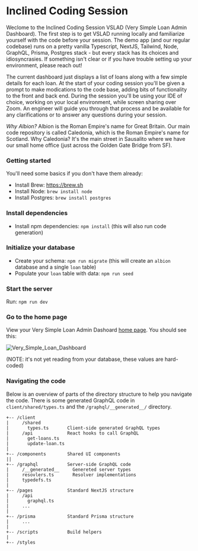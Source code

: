 # Inclined Coding Session

Weclome to the Inclined Coding Session VSLAD (Very Simple Loan Admin Dashboard). The first step is to get VSLAD running locally and familiarize yourself with the code before your session. The demo app (and our regular codebase) runs on a pretty vanilla Typescript, NextJS, Tailwind, Node, GraphQL, Prisma, Postgres stack - but every stack has its choices and idiosyncrasies. If something isn't clear or if you have trouble setting up your environment, please reach out!

The current dashboard just displays a list of loans along with a few simple details for each loan. At the start of your coding session you'll be given a prompt to make modications to the code base, adding bits of functionality to the front and back end. During the session you'll be using your IDE of choice, working on your local environment, while screen sharing over Zoom. An engineer will guide you through that process and be available for any clarifications or to answer any questions during your session.

*Why Albion?*
Albion is the Roman Empire's name for Great Britain. Our main code repository is called Caledonia, which is the Roman Empire's name for Scotland. Why Caledonia? It's the main street in Sausalito where we have our small home office (just across the Golden Gate Bridge from SF).

### Getting started

You'll need some basics if you don't have them already:
- Install Brew: https://brew.sh
- Install Node: `brew install node`
- Install Postgres: `brew install postgres`

### Install dependencies

- Install npm dependencies: `npm install` (this will also run code generation)

### Initialize your database

- Create your schema: `npm run migrate` (this will create an `albion` database and a single `loan` table)
- Populate your `loan` table with data: `npm run seed`

### Start the server

Run: `npm run dev`

### Go to the home page 

View your Very Simple Loan Admin Dashoard [home page](http://localhost:3000). You should see this:

![Very_Simple_Loan_Dashboard](https://user-images.githubusercontent.com/33855/133516456-84bc282e-8206-4848-9fce-497a941df4c7.png)

(NOTE: it's not yet reading from your database, these values are hard-coded)

### Navigating the code

Below is an overview of parts of the directory structure to help you navigate the code. There is some generated GraphQL code in `client/shared/types.ts` and the `/graphql/__generated__/` directory.

```
+-- /client
|     /shared
|       types.ts       Client-side generated GraphQL types 
|     /api             React hooks to call GraphQL      
|       get-loans.ts             
|       update-loan.ts
|
+-- /components        Shared UI components
||
+-- /graphql           Server-side GraphQL code
|     /__generated__     Genereted server types
|     resovlers.ts       Resolver implementations
|     typedefs.ts
|
+-- /pages             Standard NextJS structure
|     /api
|       graphql.ts
|     ...
|    
+-- /prisma            Standard Prisma structure
|     ...
|
+-- /scripts           Build helpers
|
+-- /styles
```
